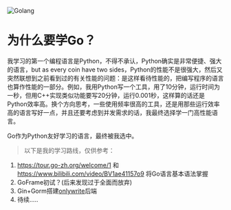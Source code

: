 ![Golang](https://cdn.bangwu.top/img/Golang.png)

# 为什么要学Go？

我学习的第一个编程语言是Python，不得不承认，Python确实是非常便捷、强大的语言，but as every coin have two sides，Python的性能不是很强大，然后又突然联想到之前看到过的有关性能的问题：是这样看待性能的，把编写程序的语言也算作性能的一部分。例如，我用Python写一个工具，用了10分钟，运行时间为一秒，但用C++实现类似功能要写20分钟，运行0.001秒，这样算的话还是Python效率高。换个方向思考，一些使用频率很高的工具，还是用那些运行效率高的语言写好一点，并且还要考虑到并发需求的话，我最终选择学一门高性能语言。

Go作为Python友好学习的语言，最终被我选中。

> 以下是我的学习路线，仅供参考：

1. https://tour.go-zh.org/welcome/1 和 https://www.bilibili.com/video/BV1ae41157o9 将Go语言基本语法掌握
2. GoFrame初试？(后来发现过于全面而放弃)
3. Gin+Gorm搭建[onlywrite](https://onlywrite.top)后端
4. 待续.....